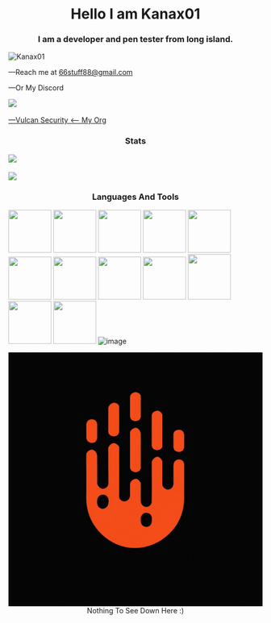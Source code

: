 <h1 align="center"> Hello I am Kanax01</h1>
<h3 align="center"> I am a developer and pen tester from long island. </h3>
<p align="left"> <img src="https://komarev.com/ghpvc/?username=Kanax01&label=Profile%20views&color=0e75b6&style=flat" alt="Kanax01" /> </p>

<p2 align="left"> —Reach me at 66stuff88@gmail.com </p2>

<p2 align="left"> —Or My Discord </p2>

<a align="left" href="https://discord.com/users/kanax01"></a>
<img src="https://img.shields.io/badge/Discord-Kanax01-%235865F2?style=for-the-badge&logo=discord&logoColor=white">

<a href="https://github.com/Vulcan-Security">
<p3 align="left"> —Vulcan Security <-- My Org<p3>
</a>

<h3 align="center"> Stats </h3>

<p align="left"> <a href="https://github.com/github-profile-trophy/"> <img src="https://github-profile-trophy.vercel.app/?username=Kanax01"></a> </p>

<img align="center" src="https://github-readme-stats.vercel.app/api?username=Kanax01&show_icons=true&locale=en">
<p></p>
<h3 align="center"> Languages And Tools</h3>
<p> <img src="https://upload.wikimedia.org/wikipedia/commons/thumb/6/61/HTML5_logo_and_wordmark.svg/1200px-HTML5_logo_and_wordmark.svg.png" width="85" height="85">
  <img src="https://cdn.worldvectorlogo.com/logos/arduino-1.svg" width="85" height="85">
  <img src="https://encrypted-tbn0.gstatic.com/images?q=tbn:ANd9GcQGGT_pnMHJdps9fGjcDaFSqcfFxO2E7BQk4g&amp;s" width="85" height="85">
  <img src="https://upload.wikimedia.org/wikipedia/commons/2/27/PHP-logo.svg" width="85" height="85"
 </p>
<img src="https://github.com/user-attachments/assets/1a4f940b-3450-4fca-a32d-e1126bcd3a57" width="85" height="85">
<img src="https://github.com/user-attachments/assets/318840c0-528f-443b-8866-4623583da58f" width="85" height="85">
<img src="https://github.com/user-attachments/assets/06b6b08b-7902-4d22-be75-ee9be1c5e04e" width="85" height="85">
<img src="https://upload.wikimedia.org/wikipedia/commons/thumb/7/74/Kotlin_Icon.png/1200px-Kotlin_Icon.png" width="85" height="85">
<img src="https://upload.wikimedia.org/wikipedia/commons/thumb/5/51/Android_Studio_Logo_2024.svg/1200px-Android_Studio_Logo_2024.svg.png" width="85" height="85">
<img src="https://encrypted-tbn0.gstatic.com/images?q=tbn:ANd9GcSIP5KTNtwE18A_XpYzFj5Usn-x2j0ZsyED2A&amp" width="85" height="90">
<img src="https://github.com/user-attachments/assets/0d6f5f6f-6302-4a40-83f1-c38b1f9700e6" width="85" height="85">
<img width="85" height="85" src="https://github.com/user-attachments/assets/1af727d7-55b3-43b2-93ca-5d6eae9852d4">
<img width="100" height="100" alt="image" src="https://github.com/user-attachments/assets/c0f4e3cc-504e-4a15-b84b-fa23a5a3f9a9">




<div align="center">
<p>
<img align="center" src="Assets/kanax01.png">
<p3> Nothing To See Down Here :) </p3>
</div>
